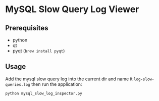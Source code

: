 # MySQL Slow Query Log Viewer

## Prerequisites

 * python
 * qt
 * pyqt (`brew install pyqt`)

## Usage

Add the mysql slow query log into the current dir and name it `log-slow-queries.log`
then run the application:

```
python mysql_slow_log_inspector.py
``` 
